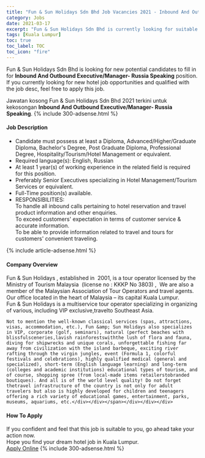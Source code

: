```yaml
---
title: "Fun & Sun Holidays Sdn Bhd Job Vacancies 2021 - Inbound And Outbound Executive/Manager- Russia Speaking" 
category: Jobs 
date: 2021-03-17 
excerpt: "Fun & Sun Holidays Sdn Bhd is currently looking for suitable person to fill in the Inbound And Outbound Executive/Manager- Russia Speaking which positioned at Kuala Lumpur" 
tags: [Kuala Lumpur] 
toc: true 
toc_label: TOC 
toc_icon: "fire" 
--- 
```


<p>Fun & Sun Holidays Sdn Bhd is looking for new potential candidates to fill in for <b>Inbound And Outbound Executive/Manager- Russia Speaking</b> position. If you currently looking for new hotel job opportunities and qualified with the job desc, feel free to apply this job.
</p>Jawatan kosong Fun & Sun Holidays Sdn Bhd 2021 terkini untuk kekosongan <b>Inbound And Outbound Executive/Manager- Russia Speaking</b>. 
{% include 300-adsense.html %} 
<div><div><h4>Job Description</h4></div><div><div><span><div><ul><li>Candidate must possess at least a Diploma, Advanced/Higher/Graduate Diploma, Bachelor's Degree, Post Graduate Diploma, Professional Degree, Hospitality/Tourism/Hotel Management or equivalent.</li><li>Required language(s): English, Russian</li><li>At least 1 year(s) of working experience in the related field is required for this position.</li><li>Preferably Senior Executives specializing in Hotel Management/Tourism Services or equivalent.</li><li>Full-Time position(s) available.</li><li>RESPONSIBILITIES:<br>To handle all inbound calls pertaining to hotel reservation and travel product information and other enquiries.<br>To exceed customers' expectation in terms of customer service &amp; accurate information.<br>To be able to provide information related to travel and tours for customers' convenient traveling.</li></ul></div></span></div></div></div> 
{% include article-adsense.html %} 
<div><div><h4>Company Overview</h4></div><div><div><span><div><div>
	Fun &amp; Sun Holidays , established in&#160; 2001, is a tour operator licensed by the Ministry of Tourism Malaysia&#160; (license no : KKKP No 3803) ,&#160; We are also a&#160; member of the Malaysian Association of Tour Operators and travel agents. Our office located in the heart of Malaysia &#8211; its capital Kuala Lumpur.
	<div>
		Fun &amp; Sun Holidays is a multiservice tour operator specializing in organizing of various, including VIP exclusive,travelto Southeast Asia.</div>
	
	Not to mention the well-known classical services (spas, attractions, visas, accommodation, etc.), Fun &amp; Sun Holidays also specializes in VIP, corporate (golf, seminars), natural (perfect beaches with blissfulsceneries,lavish rainforestswiththe lush of flora and fauna, diving for shipwrecks and unique corals, unforgettable fishing far away from civilization with the island barbeque, exciting river rafting through the virgin jungles, event (Formula 1, colorful festivals and celebrations), highly qualified medical (general and specialized), short-term (English language learning) and long-term (colleges and academic institutions) educational types of tourism, and of course, shopping spree (from local-made items retailerstobranded boutiques). And all is of the world level quality! Do not forget thetravel infrastructure of the country is not only for adult travelers but also is highly developed for children and teenagers offering a rich variety of educational games, entertainment, parks, museums, aquariums, etc.</div></div></span></div></div></div> 
#### How To Apply 
If you confident and feel that this job is suitable to you, go ahead take your action now. <br/> 
Hope you find your dream hotel job in Kuala Lumpur. <br/> 
<a href="https://www.jobstreet.com.my/en/job/inbound-and-outbound-executive-manager-russia-speaking-4509321?jobId=jobstreet-my-job-4509321" class="btn btn--info" target="_blank" rel="nofollow noopenner">Apply Online</a> 
{% include 300-adsense.html %} 